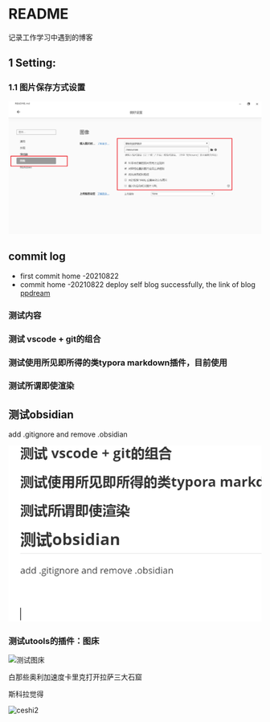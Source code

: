 # README

记录工作学习中遇到的博客

## 1 Setting:

### 1.1 图片保存方式设置

![image-20220826165932618](resources/image-20220826165932618.png)



## commit log

- first commit home -20210822
- commit home -20210822 deploy self blog successfully, the link of blog [ppdream](www.ppdream.xyz)

### 测试内容

### 测试 vscode + git的组合

### 测试使用所见即所得的类typora markdown插件，目前使用

### 测试所谓即使渲染
## 测试obsidian

add .gitignore and remove .obsidian

![image-20220826165817824](resources/image-20220826165817824.png)



### 测试utools的插件：图床

![测试图床](https://files.catbox.moe/2v2xjg.png)

白那些奥利加速度卡里克打开拉萨三大石窟

斯科拉觉得

![ceshi2](https://files.catbox.moe/bpgguc.png)